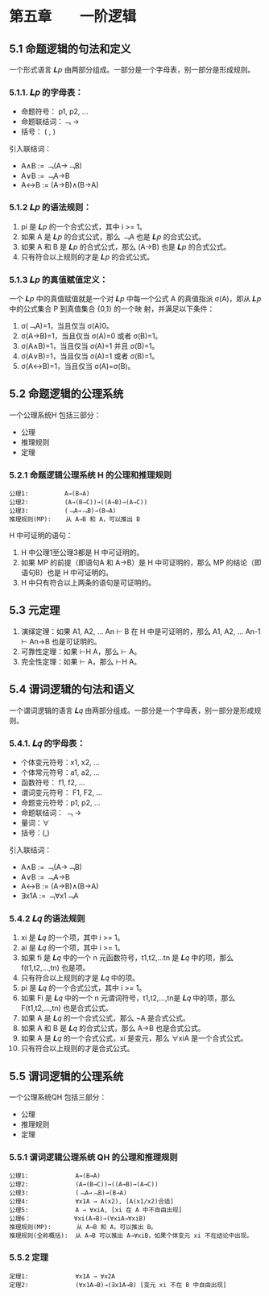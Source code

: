 # 第五章　　一阶逻辑

## 5.1 命题逻辑的句法和定义

一个形式语言 𝑳𝘱 由两部分组成。一部分是一个字母表，别一部分是形成规则。
### 5.1.1. 𝑳𝘱 的字母表：

* 命题符号：  p1, p2, ...
* 命题联结词：﹁ → 
* 括号：     ( , )

引入联结词：

* A∧B := ﹁(A→﹁B)
* A∨B := ﹁A→B
* A↔B := (A→B)∧(B→A)

### 5.1.2 𝑳𝘱 的语法规则：

1. pi 是 𝑳𝘱 的一个合式公式，其中 i >= 1。
2. 如果 A 是 𝑳𝘱 的合式公式，那么 ﹁A 也是 𝑳𝘱 的合式公式。
3. 如果 A 和 B 是 𝑳𝘱 的合式公式，那么 (A→B) 也是 𝑳𝘱 的合式公式。
4. 只有符合以上规则的才是 𝑳𝘱 的合式公式。

### 5.1.3 𝑳𝘱 的真值赋值定义：
一个 𝑳𝘱 中的真值赋值就是一个对 𝑳𝘱 中每一个公式 A 的真值指派 σ(A)，即从 𝑳𝘱 中的公式集合 Ρ 到真值集合 {0,1} 的一个映
射，并满足以下条件：
1. σ(﹁A)=1，当且仅当 σ(A)0。
2. σ(A→B)=1，当且仅当 σ(A)=0 或者 σ(B)=1。
3. σ(A∧B)=1，当且仅当 σ(A)=1 并且 σ(B)=1。
4. σ(A∨B)=1，当且仅当 σ(A)=1 或者 σ(B)=1。
5. σ(A↔B)=1，当且仅当 σ(A)=σ(B)。

## 5.2 命题逻辑的公理系统
一个公理系统H 包括三部分：
* 公理
* 推理规则
* 定理

### 5.2.1 命题逻辑公理系统 H 的公理和推理规则
```
公理1:          A→(B→A)
公理2:          (A→(B→C))→((A→B)→(A→C))
公理3:          (﹁A→﹁B)→(B→A)
推理规则(MP):    从 A→B 和 A，可以推出 B
```

H 中可证明的语句：

1. H 中公理1至公理3都是 H 中可证明的。
2. 如果 MP 的前提（即语句A 和 A→B）是 H 中可证明的，那么 MP 的结论（即语句B）也是 H 中可证明的。
3. H 中只有符合以上两条的语句是可证明的。

## 5.3 元定理

1. 演绎定理：如果 A1, A2, ... An ⊢ B 在 H 中是可证明的，那么 A1, A2, ... An-1 ⊢ An→B 也是可证明的。
2. 可靠性定理：如果 ⊢H A，那么 ⊢ A。
3. 完全性定理：如果 ⊢ A，那么 ⊢H A。


## 5.4 谓词逻辑的句法和语义

一个谓词逻辑的语言 𝑳𝑞 由两部分组成。一部分是一个字母表，别一部分是形成规则。
### 5.4.1. 𝑳𝑞 的字母表：

* 个体变元符号：x1, x2, ...
* 个体常元符号：a1, a2, ...
* 函数符号： f1, f2, ...
* 谓词变元符号： F1, F2, ...
* 命题变元符号：p1, p2, ...
* 命题联结词： ﹁ → 
* 量词：∀
* 括号：(,)

引入联结词：

* A∧B  := ﹁(A→﹁B)
* A∨B  := ﹁A→B
* A↔B  := (A→B)∧(B→A)
* ∃x1A := ﹁∀x1﹁A

### 5.4.2 𝑳𝑞 的语法规则

1. xi 是 𝑳𝑞 的一个项，其中 i >= 1。
2. ai 是 𝑳𝑞 的一个项，其中 i >= 1。
3. 如果 fi 是 𝑳𝑞 中的一个 n 元函数符号，t1,t2,...tn 是 𝑳𝑞 中的项，那么 f(t1,t2,...,tn) 也是项。
4. 只有符合以上规则的才是 𝑳𝑞 中的项。
5. pi 是 𝑳𝑞 的一个合式公式，其中 i >= 1。
6. 如果 Fi 是 𝑳𝑞 中的一个 n 元谓词符号，t1,t2,...,tn是 𝑳𝑞 中的项，那么 F(t1,t2,...,tn) 也是合式公式。
7. 如果 A 是 𝑳𝑞 的一个合式公式，那么 ¬A 是合式公式。
8. 如果 A 和 B 是 𝑳𝑞 的合式公式，那么 A→B 也是合式公式。
9. 如果 A 是 𝑳𝑞 的一个合式公式，xi 是变元，那么 ∀xiA 是一个合式公式。
10. 只有符合以上规则的才是合式公式。


## 5.5 谓词逻辑的公理系统
一个公理系统QH 包括三部分：
* 公理
* 推理规则
* 定理

### 5.5.1 谓词逻辑公理系统 QH 的公理和推理规则
```
公理1:             A→(B→A)
公理2:             (A→(B→C))→((A→B)→(A→C))
公理3:             (﹁A→﹁B)→(B→A)
公理4:             ∀x1A → A(x2), [A(x1/x2)合适]
公理5:             A → ∀xiA, [xi 在 A 中不自由出现]
公理6：            ∀xi(A→B)→(∀xiA→∀xiB)
推理规则(MP):       从 A→B 和 A，可以推出 B。
推理规则(全称概括):  从 A→B 可以推出 A→∀xiB，如果个体变元 xi 不在结论中出现。
```

### 5.5.2 定理
```
定理1:             ∀x1A → ∀x2A 
定理2:             (∀x1A→B)→(∃x1A→B) [变元 xi 不在 B 中自由出现]
```